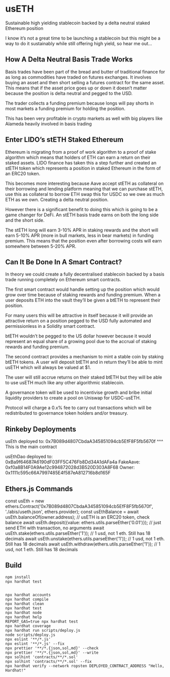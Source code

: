 # usETH
Sustainable high yielding stablecoin backed by a delta neutral staked Ethereum position

I know it’s not a great time to be launching a stablecoin but this might be a way to do it sustainably while still offering high yield, so hear me out…

## How A Delta Neutral Basis Trade Works

Basis trades have been part of the bread and butter of traditional finance for as long as commodities have traded on futures exchanges. It involves buying an asset and then short selling a futures contract for the same asset. This means that if the asset price goes up or down it doesn’t matter because the position is delta neutral and pegged to the USD.

The trader collects a funding premium because longs will pay shorts in most markets a funding premium for holding the position.


This has been very profitable in crypto markets as well with big players like Alameda heavily involved in basis trading

## Enter LIDO’s stETH Staked Ethereum

Ethereum is migrating from a proof of work algorithm to a proof of stake algorithm which means that holders of ETH can earn a return on their staked assets. LIDO finance has taken this a step further and created an stETH token which represents a position in staked Ethereum in the form of an ERC20 token.

This becomes more interesting because Aave accept stETH as collateral on their borrowing and lending platform meaning that we can purchase stETH, use this as collateral to borrow ETH swap this for USDC so we owe as much ETH as we own. Creating a delta neutral position.

However there is a significant benefit to doing this which is going to be a game changer for DeFi. An stETH basis trade earns on both the long side and the short side.

The stETH long will earn 3-10% APR in staking rewards and the short will earn 5-10% APR (more in bull markets, less in bear markets) in funding premium. This means that the position even after borrowing costs will earn somewhere between 5-20% APR.

## Can It Be Done In A Smart Contract?

In theory we could create a fully decentralised stablecoin backed by a basis trade running completely on Ethereum smart contracts.

The first smart contract would handle setting up the position which would grow over time because of staking rewards and funding premium. When a user deposits ETH into the vault they’ll be given a btETH to represent their position.

For many users this will be attractive in itself because it will provide an attractive return on a position pegged to the USD fully automated and permissionless in a Solidity smart contract.

btETH wouldn’t be pegged to the US dollar  however because it would represent an equal share of a growing pool due to the accrual of staking rewards and funding premium.

The second contract provides a mechanism to mint a stable coin by staking btETH tokens. A user will deposit btETH and in return they’ll be able to mint usETH which will always be valued at $1.

The user will still accrue returns on their staked btETH but they will be able to use usETH much like any other algorithmic stablecoin.

A governance token will be used to incentivise growth and bribe initial liquidity providers to create a pool on Uniswap for USDC-usETH.

Protocol will charge a 0.x% fee to carry out transactions which will be redistributed to governance token holders and/or treasury.

## Rinkeby Deployments

usEth deployed to: 0x7B089d4807CbdaA345851094cb5EfF8F5fb5670f
^^^ This is the main contract

usEthDao deployed to: 0xBa9f64687A6190dF03FF5C476Fb8Dd34A1dAFa4a
FakeAave: 0xf0a8B14F0A9Ae12c994872028d3B520D303A8F68
Owner: 0x1111c595c66A7997485E4f587eA812716b8d165F

## Ethers.js Commands
const usEth = new ethers.Contract('0x7B089d4807CbdaA345851094cb5EfF8F5fb5670f', './abis/useth.json', ethers.provider);
const usEthBalance = await usEth.balanceOf(owner.address); // usETH is an ERC20 token, check balance
await usEth.deposit({value: ethers.utils.parseEther('0.01')}); // just send ETH with transaction, no arguments
await usEth.stake(ethers.utils.parseEther('1')); // 1 usd, not 1 eth. Still has 18 decimals
await usEth.unstake(ethers.utils.parseEther('1')); // 1 usd, not 1 eth. Still has 18 decimals
await usEth.withdraw(ethers.utils.parseEther('1')); // 1 usd, not 1 eth. Still has 18 decimals

## Build

```shell
npm install
npx hardhat test


npx hardhat accounts
npx hardhat compile
npx hardhat clean
npx hardhat test
npx hardhat node
npx hardhat help
REPORT_GAS=true npx hardhat test
npx hardhat coverage
npx hardhat run scripts/deploy.js
node scripts/deploy.js
npx eslint '**/*.js'
npx eslint '**/*.js' --fix
npx prettier '**/*.{json,sol,md}' --check
npx prettier '**/*.{json,sol,md}' --write
npx solhint 'contracts/**/*.sol'
npx solhint 'contracts/**/*.sol' --fix
npx hardhat verify --network ropsten DEPLOYED_CONTRACT_ADDRESS "Hello, Hardhat!"
```
